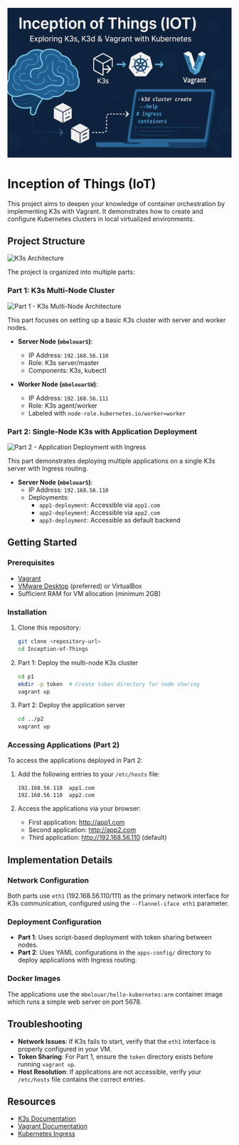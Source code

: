 ![Inception of Things](./images/Inceptionofthings.png)

# Inception of Things (IoT)

This project aims to deepen your knowledge of container orchestration by implementing K3s with Vagrant. It demonstrates how to create and configure Kubernetes clusters in local virtualized environments.

## Project Structure

![K3s Architecture](./images/k3s-architecture.png)

The project is organized into multiple parts:

### Part 1: K3s Multi-Node Cluster

![Part 1 - K3s Multi-Node Architecture](./images/p1-architecture.png)

This part focuses on setting up a basic K3s cluster with server and worker nodes.

- **Server Node (`mbelouarS`)**:

  - IP Address: `192.168.56.110`
  - Role: K3s server/master
  - Components: K3s, kubectl

- **Worker Node (`mbelouarSW`)**:
  - IP Address: `192.168.56.111`
  - Role: K3s agent/worker
  - Labeled with `node-role.kubernetes.io/worker=worker`

### Part 2: Single-Node K3s with Application Deployment

![Part 2 - Application Deployment with Ingress](./images/p2-architecture.png)

This part demonstrates deploying multiple applications on a single K3s server with Ingress routing.

- **Server Node (`mbelouarS`)**:
  - IP Address: `192.168.56.110`
  - Deployments:
    - `app1-deployment`: Accessible via `app1.com`
    - `app2-deployment`: Accessible via `app2.com`
    - `app3-deployment`: Accessible as default backend

## Getting Started

### Prerequisites

- [Vagrant](https://www.vagrantup.com/downloads)
- [VMware Desktop](https://www.vmware.com/products/workstation-pro.html) (preferred) or VirtualBox
- Sufficient RAM for VM allocation (minimum 2GB)

### Installation

1. Clone this repository:

   ```bash
   git clone <repository-url>
   cd Inception-of-Things
   ```

2. Part 1: Deploy the multi-node K3s cluster

   ```bash
   cd p1
   mkdir -p token  # Create token directory for node sharing
   vagrant up
   ```

3. Part 2: Deploy the application server
   ```bash
   cd ../p2
   vagrant up
   ```

### Accessing Applications (Part 2)

To access the applications deployed in Part 2:

1. Add the following entries to your `/etc/hosts` file:

   ```
   192.168.56.110  app1.com
   192.168.56.110  app2.com
   ```

2. Access the applications via your browser:
   - First application: http://app1.com
   - Second application: http://app2.com
   - Third application: http://192.168.56.110 (default)

## Implementation Details

### Network Configuration

Both parts use `eth1` (192.168.56.110/111) as the primary network interface for K3s communication, configured using the `--flannel-iface eth1` parameter.

### Deployment Configuration

- **Part 1**: Uses script-based deployment with token sharing between nodes.
- **Part 2**: Uses YAML configurations in the `apps-config/` directory to deploy applications with Ingress routing.

### Docker Images

The applications use the `mbelouar/hello-kubernetes:arm` container image which runs a simple web server on port 5678.

## Troubleshooting

- **Network Issues**: If K3s fails to start, verify that the `eth1` interface is properly configured in your VM.
- **Token Sharing**: For Part 1, ensure the `token` directory exists before running `vagrant up`.
- **Host Resolution**: If applications are not accessible, verify your `/etc/hosts` file contains the correct entries.

## Resources

- [K3s Documentation](https://rancher.com/docs/k3s/latest/en/)
- [Vagrant Documentation](https://www.vagrantup.com/docs)
- [Kubernetes Ingress](https://kubernetes.io/docs/concepts/services-networking/ingress/)
